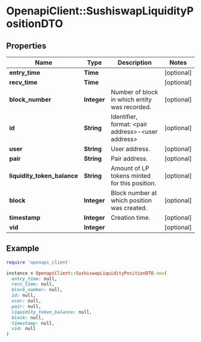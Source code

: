 # OpenapiClient::SushiswapLiquidityPositionDTO

## Properties

| Name | Type | Description | Notes |
| ---- | ---- | ----------- | ----- |
| **entry_time** | **Time** |  | [optional] |
| **recv_time** | **Time** |  | [optional] |
| **block_number** | **Integer** | Number of block in which entity was recorded. | [optional] |
| **id** | **String** | Identifier, format: &lt;pair address&gt;-&lt;user address&gt; | [optional] |
| **user** | **String** | User address. | [optional] |
| **pair** | **String** | Pair address. | [optional] |
| **liquidity_token_balance** | **String** | Amount of LP tokens minted for this position. | [optional] |
| **block** | **Integer** | Block number at which position was created. | [optional] |
| **timestamp** | **Integer** | Creation time. | [optional] |
| **vid** | **Integer** |  | [optional] |

## Example

```ruby
require 'openapi_client'

instance = OpenapiClient::SushiswapLiquidityPositionDTO.new(
  entry_time: null,
  recv_time: null,
  block_number: null,
  id: null,
  user: null,
  pair: null,
  liquidity_token_balance: null,
  block: null,
  timestamp: null,
  vid: null
)
```

